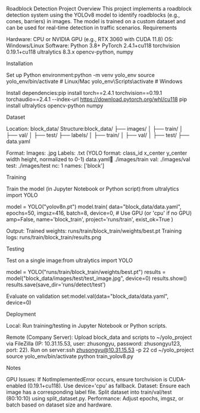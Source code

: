 Roadblock Detection Project
Overview
This project implements a roadblock detection system using the YOLOv8 model to identify roadblocks (e.g., cones, barriers) in images. The model is trained on a custom dataset and can be used for real-time detection in traffic scenarios.
Requirements

Hardware: CPU or NVIDIA GPU (e.g., RTX 3060 with CUDA 11.8)
OS: Windows/Linux
Software:
Python 3.8+
PyTorch 2.4.1+cu118
torchvision 0.19.1+cu118
ultralytics 8.3.x
opencv-python, numpy



Installation

Set up Python environment:python -m venv yolo_env
source yolo_env/bin/activate  # Linux/Mac
yolo_env\Scripts\activate     # Windows


Install dependencies:pip install torch==2.4.1 torchvision==0.19.1 torchaudio==2.4.1 --index-url https://download.pytorch.org/whl/cu118
pip install ultralytics opencv-python numpy



Dataset

Location: block_data/
Structure:block_data/
├── images/
│   ├── train/
│   ├── val/
│   ├── test/
├── labels/
│   ├── train/
│   ├── val/
│   ├── test/
├── data.yaml


Format:
Images: .jpg
Labels: .txt (YOLO format: class_id x_center y_center width height, normalized to 0-1)
data.yaml:train: ./images/train
val: ./images/val
test: ./images/test
nc: 1
names: ['block']





Training

Train the model (in Jupyter Notebook or Python script):from ultralytics import YOLO

model = YOLO("yolov8n.pt")
model.train(
    data="block_data/data.yaml",
    epochs=50,
    imgsz=416,
    batch=8,
    device=0,  # Use GPU (or 'cpu' if no GPU)
    amp=False,
    name='block_train',
    project='runs/train',
    exist_ok=True
)


Output:
Trained weights: runs/train/block_train/weights/best.pt
Training logs: runs/train/block_train/results.png



Testing

Test on a single image:from ultralytics import YOLO

model = YOLO("runs/train/block_train/weights/best.pt")
results = model("block_data/images/test/test_image.jpg", device=0)
results.show()
results.save(save_dir='runs/detect/test')


Evaluate on validation set:model.val(data="block_data/data.yaml", device=0)



Deployment

Local:
Run training/testing in Jupyter Notebook or Python scripts.


Remote (Company Server):
Upload block_data and scripts to ~/yolo_project via FileZilla (IP: 10.31.15.53, user: zhusongyu, password: zhusongyu123, port: 22).
Run on server:ssh zhusongyu@10.31.15.53 -p 22
cd ~/yolo_project
source yolo_env/bin/activate
python train_yolov8.py





Notes

GPU Issues: If NotImplementedError occurs, ensure torchvision is CUDA-enabled (0.19.1+cu118). Use device='cpu' as fallback.
Dataset: Ensure each image has a corresponding label file. Split dataset into train/val/test (80:10:10) using split_dataset.py.
Performance: Adjust epochs, imgsz, or batch based on dataset size and hardware.
